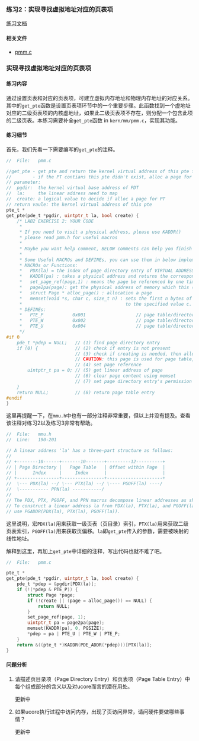 ### 练习2：实现寻找虚拟地址对应的页表项

[练习文档](https://chyyuu.gitbooks.io/ucore_os_docs/content/lab2/lab2_3_2_1_phymemlab_exercise.html)

#### 相关文件

* [pmm.c](/ucore/kern/mm/pmm_c.md)

### 实现寻找虚拟地址对应的页表项

#### 练习内容

通过设置页表和对应的页表项，可建立虚拟内存地址和物理内存地址的对应关系。其中的`get_pte`函数是设置页表项环节中的一个重要步骤。此函数找到一个虚地址对应的二级页表项的内核虚地址，如果此二级页表项不存在，则分配一个包含此项的二级页表。本练习需要补全`get_pte`函数 in `kern/mm/pmm.c`，实现其功能。

#### 练习细节

首先，我们先看一下需要编写的`get_pte`的注释。

```c
//	File:	pmm.c

//get_pte - get pte and return the kernel virtual address of this pte for la
//        - if the PT contians this pte didn't exist, alloc a page for PT
// parameter:
//  pgdir:  the kernel virtual base address of PDT
//  la:     the linear address need to map
//  create: a logical value to decide if alloc a page for PT
// return vaule: the kernel virtual address of this pte
pte_t *
get_pte(pde_t *pgdir, uintptr_t la, bool create) {
    /* LAB2 EXERCISE 2: YOUR CODE
     *
     * If you need to visit a physical address, please use KADDR()
     * please read pmm.h for useful macros
     *
     * Maybe you want help comment, BELOW comments can help you finish the code
     *
     * Some Useful MACROs and DEFINEs, you can use them in below implementation.
     * MACROs or Functions:
     *   PDX(la) = the index of page directory entry of VIRTUAL ADDRESS la.
     *   KADDR(pa) : takes a physical address and returns the corresponding kernel virtual address.
     *   set_page_ref(page,1) : means the page be referenced by one time
     *   page2pa(page): get the physical address of memory which this (struct Page *) page  manages
     *   struct Page * alloc_page() : allocation a page
     *   memset(void *s, char c, size_t n) : sets the first n bytes of the memory area pointed by s
     *                                       to the specified value c.
     * DEFINEs:
     *   PTE_P           0x001                   // page table/directory entry flags bit : Present
     *   PTE_W           0x002                   // page table/directory entry flags bit : Writeable
     *   PTE_U           0x004                   // page table/directory entry flags bit : User can access
     */
#if 0
    pde_t *pdep = NULL;   // (1) find page directory entry
    if (0) {              // (2) check if entry is not present
                          // (3) check if creating is needed, then alloc page for page table
                          // CAUTION: this page is used for page table, not for common data page
                          // (4) set page reference
        uintptr_t pa = 0; // (5) get linear address of page
                          // (6) clear page content using memset
                          // (7) set page directory entry's permission
    }
    return NULL;          // (8) return page table entry
#endif
}
```

这里再提醒一下，在`mmu.h`中也有一部分注释非常重要，但以上并没有提及。查看该注释对练习2以及练习3非常有帮助。

```c
//	File:	mmu.h
//	Line:	190-201

// A linear address 'la' has a three-part structure as follows:
//
// +--------10------+-------10-------+---------12----------+
// | Page Directory |   Page Table   | Offset within Page  |
// |      Index     |     Index      |                     |
// +----------------+----------------+---------------------+
//  \--- PDX(la) --/ \--- PTX(la) --/ \---- PGOFF(la) ----/
//  \----------- PPN(la) -----------/
//
// The PDX, PTX, PGOFF, and PPN macros decompose linear addresses as shown.
// To construct a linear address la from PDX(la), PTX(la), and PGOFF(la),
// use PGADDR(PDX(la), PTX(la), PGOFF(la)).
```

这里说明，宏`PDX(la)`用来获取一级页表（页目录）索引，`PTX(la)`用来获取二级页表索引，`PGOFF(la)`用来获取页偏移。`la`即`get_pte`传入的参数，需要被映射的线性地址。

解释到这里，再加上`get_pte`中详细的注释，写出代码也就不难了吧。

```c
//	File:	pmm.c

pte_t *
get_pte(pde_t *pgdir, uintptr_t la, bool create) {
    pde_t *pdep = &pgdir[PDX(la)];
    if (!(*pdep & PTE_P)) {
        struct Page *page;
        if (!create || (page = alloc_page()) == NULL) {
            return NULL;
        }
        set_page_ref(page, 1);
        uintptr_t pa = page2pa(page);
        memset(KADDR(pa), 0, PGSIZE);
        *pdep = pa | PTE_U | PTE_W | PTE_P;
    }
    return &((pte_t *)KADDR(PDE_ADDR(*pdep)))[PTX(la)];
}
```

#### 问题分析

1. 请描述页目录项（Page Directory Entry）和页表项（Page Table Entry）中每个组成部分的含义以及对ucore而言的潜在用处。

   更新中

2. 如果ucore执行过程中访问内存，出现了页访问异常，请问硬件要做哪些事情？

   更新中


